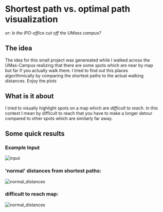 # Shortest path vs. optimal path visualization 
_or:_  *Is the IPO-office cut off the UMass campus?*

## The idea
The idea for this small project was genereated while I walked across the UMas-Campus realizing that there are some spots which are near by map but far if you actually walk there. I tried to find out this places algorithmically by comparing the shortest paths to the actual walking distances. Enjoy the plots

## What is it about
I tried to visually highlight spots on a map which are _difficult to reach_. In this context I mean by difficult to reach that you have to make a longer detour compared to other spots which are similarly far away.

## Some quick results

### Example Input  
![input](https://raw.githubusercontent.com/baurls/Shortest-path-vs.-optimal-path-visualization-/master/map_umass.png "Normal distances")

### 'normal' distances from shortest paths:  
![normal_distances](https://raw.githubusercontent.com/baurls/Shortest-path-vs.-optimal-path-visualization-/master/results/from_campus_center_shortest.png "Normal distances")

### difficult to reach map:  
![normal_distances](https://raw.githubusercontent.com/baurls/Shortest-path-vs.-optimal-path-visualization-/master/results/from_north_west_deviance.png "Normal distances")
